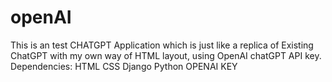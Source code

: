 # openAI
This is an test CHATGPT Application which is just like a replica of Existing ChatGPT with my own way of HTML layout, using OpenAI chatGPT API key.  Dependencies: HTML CSS Django Python OPENAI KEY

